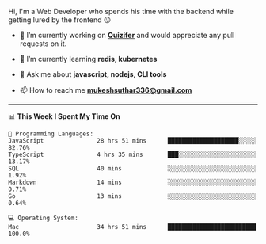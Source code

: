Hi, I'm a Web Developer who spends his time with the backend while getting lured by the frontend 😜

- 🔭 I’m currently working on **[Quizifer](https://github.com/SutharMukesh/Quizifer/)** and would appreciate any pull requests on it.

- 🌱 I’m currently learning **redis, kubernetes**

- 💬 Ask me about **javascript, nodejs, CLI tools**

- 📫 How to reach me **mukeshsuthar336@gmail.com**

---
<!--START_SECTION:waka-->
📊 **This Week I Spent My Time On** 

```text
💬 Programming Languages: 
JavaScript               28 hrs 51 mins      ████████████████████░░░░░   82.76% 
TypeScript               4 hrs 35 mins       ███░░░░░░░░░░░░░░░░░░░░░░   13.17% 
SQL                      40 mins             ░░░░░░░░░░░░░░░░░░░░░░░░░   1.92% 
Markdown                 14 mins             ░░░░░░░░░░░░░░░░░░░░░░░░░   0.71% 
Go                       13 mins             ░░░░░░░░░░░░░░░░░░░░░░░░░   0.64%

💻 Operating System: 
Mac                      34 hrs 51 mins      █████████████████████████   100.0%

```


<!--END_SECTION:waka-->
